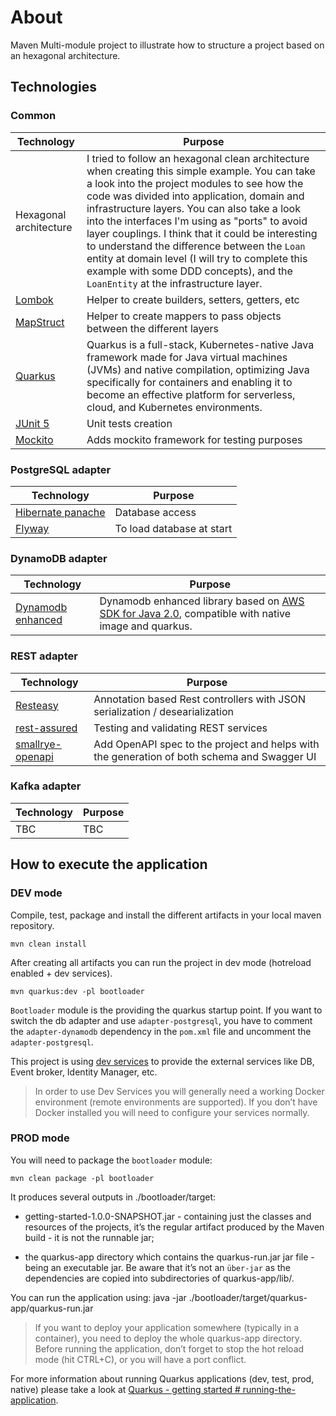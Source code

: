 # About

Maven Multi-module project to illustrate how to structure a project based on an hexagonal architecture.

## Technologies

### Common

| Technology | Purpose |
| ---------- |----------|
|Hexagonal architecture| I tried to follow an hexagonal clean architecture when creating this simple example. You can take a look into the project modules to see how the code was divided into application, domain and infrastructure layers. You can also take a look into the interfaces I'm using as "ports" to avoid layer couplings. I think that it could be interesting to understand the difference between the `Loan` entity at domain level (I will try to complete this example with some DDD concepts), and the `LoanEntity` at the infrastructure layer. |
| [Lombok](https://projectlombok.org/) | Helper to create builders, setters, getters, etc|
| [MapStruct](https://mapstruct.org/) | Helper to create mappers to pass objects between the different layers |
| [Quarkus](https://quarkus.io/) | Quarkus is a full-stack, Kubernetes-native Java framework made for Java virtual machines (JVMs) and native compilation, optimizing Java specifically for containers and enabling it to become an effective platform for serverless, cloud, and Kubernetes environments. |
| [JUnit 5](https://quarkus.io/guides/getting-started-testing) | Unit tests creation |
| [Mockito](https://quarkus.io/blog/mocking/) | Adds mockito framework for testing purposes |

### PostgreSQL adapter

| Technology | Purpose |
| ---------- |----------|
| [Hibernate panache](https://quarkus.io/guides/hibernate-orm-panache) | Database access |
| [Flyway](https://flywaydb.org/) | To load database at start |

### DynamoDB adapter

| Technology | Purpose |
| ---------- |----------|
| [Dynamodb enhanced](https://quarkiverse.github.io/quarkiverse-docs/quarkus-amazon-services/dev/amazon-dynamodb.html) | Dynamodb enhanced library based on [AWS SDK for Java 2.0](https://github.com/aws/aws-sdk-java-v2), compatible with native image and quarkus. |

### REST adapter

| Technology | Purpose |
| ---------- |----------|
| [Resteasy](https://quarkus.io/guides/rest-json) | Annotation based Rest controllers with JSON serialization / desearialization |
| [rest-assured](https://rest-assured.io/) | Testing and validating REST services |
| [smallrye-openapi](https://github.com/smallrye/smallrye-open-api) | Add OpenAPI spec to the project and helps with the generation of both schema and Swagger UI |

### Kafka adapter

| Technology | Purpose |
| ---------- |----------|
| TBC | TBC |

## How to execute the application

### DEV mode

Compile, test, package and install the different artifacts in your local maven repository.

```shell
mvn clean install
```

After creating all artifacts you can run the project in dev mode (hotreload enabled + dev services).

```shell
mvn quarkus:dev -pl bootloader
```

`Bootloader` module is the providing the quarkus startup point. If you want to switch the db adapter and use `adapter-postgresql`, you have to comment the `adapter-dynamodb` dependency in the `pom.xml` file and uncomment the `adapter-postgresql`.

This project is using [dev services](https://quarkus.io/guides/dev-services) to provide the external services like DB, Event broker, Identity Manager, etc.

> In order to use Dev Services you will generally need a working Docker environment (remote environments are supported). If you don’t have Docker installed you will need to configure your services normally.

### PROD mode

You will need to package the `bootloader` module:

```shell
mvn clean package -pl bootloader
```

It produces several outputs in ./bootloader/target:

* getting-started-1.0.0-SNAPSHOT.jar - containing just the classes and resources of the projects, it’s the regular artifact produced by the Maven build - it is not the runnable jar;

* the quarkus-app directory which contains the quarkus-run.jar jar file - being an executable jar. Be aware that it’s not an `über-jar` as the dependencies are copied into subdirectories of quarkus-app/lib/.

You can run the application using: java -jar ./bootloader/target/quarkus-app/quarkus-run.jar

> If you want to deploy your application somewhere (typically in a container), you need to deploy the whole quarkus-app directory.
Before running the application, don’t forget to stop the hot reload mode (hit CTRL+C), or you will have a port conflict.

For more information about running Quarkus applications (dev, test, prod, native) please take a look at [Quarkus - getting started # running-the-application](https://quarkus.io/guides/getting-started#running-the-application).
